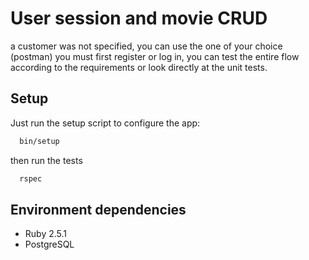 # User session and movie CRUD

a customer was not specified, you can use the one of your choice (postman) you must first register or log in, you can test the entire flow according to the requirements or look directly at the unit tests.

## Setup

Just run the setup script to configure the app:

```bash
  bin/setup
```

then run the tests

```bash
  rspec
```

## Environment dependencies

* Ruby 2.5.1
* PostgreSQL
